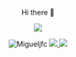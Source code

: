 <p align="center"> Hi there 👋 </p>
<p align="center">
  <a href="https://github.com/migueljfc">
    <img align="center" src=https://github-readme-stats.vercel.app/api?username=Migueljfc&count_private=true&show_icons=true&theme=tokyonight />
  </a>
</p>
<p align="center"> 
  <img src="https://komarev.com/ghpvc/?username=Migueljfc&label=Profile%20views&color=5d7de8" alt="Migueljfc" /> 
   <a href="https://www.linkedin.com/in/miguel-cabral-2254a621b">
    <img src="https://img.shields.io/badge/-LinkedIn-0e76a8?style=flat-square&logo=Linkedin&logoColor=white"/>
  </a>
  <a href="https://paypal.me/miguelcabral2">
    <img src="https://ionicabizau.github.io/badges/paypal.svg"/> 
  </a>    
</p>



<!--**Migueljfc/Migueljfc** is a ✨ _special_ ✨ repository because its `README.md` (this file) appears on your GitHub profile.
[![Top Langs](https://github-readme-stats.vercel.app/api/top-langs/?username=Migueljfc&exclude_repo=Projeto-Final-LSD&layout=compact)]
Here are some ideas to get you started:

- 🔭 I’m currently working on ...
- 🌱 I’m currently learning ...
- 👯 I’m looking to collaborate on ...
- 🤔 I’m looking for help with ...
- 💬 Ask me about ...
- 📫 How to reach me: ...
- 😄 Pronouns: ...
- ⚡ Fun fact: ...
-->
